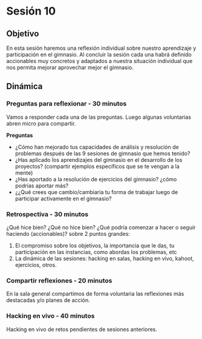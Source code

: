 # Sesión 10

## Objetivo

En esta sesión haremos una reflexión individual sobre nuestro aprendizaje y
participación en el gimnasio. Al concluir la sesión cada una habrá definido
accionables muy concretos y adaptados a nuestra situación individual que nos
permita mejorar aprovechar mejor el gimnasio.

## Dinámica

### Preguntas para reflexionar - 30 minutos

Vamos a responder cada una de las preguntas. Luego algunas voluntarias
 abren micro para compartir.

__Preguntas__

* ¿Cómo han mejorado tus capacidades de análisis y resolución de problemas
después de las 9 sesiones de gimnasio que hemos tenido?
* ¿Has aplicado los aprendizajes del gimnasio en el desarrollo de los
proyectos? (compartir ejemplos específicos que se te vengan a la mente)
* ¿Has aportado a la resolución de ejercicios del gimnasio? ¿cómo podrías aportar más?
* ¿¿Qué crees que cambio/cambiaria tu forma de trabajar luego de participar activamente en el gimnasio?

### Retrospectiva - 30 minutos

¿Qué hice bien? ¿Qué no hice bien? ¿Qué podría comenzar a hacer o
seguir haciendo (accionables)? sobre 2 puntos grandes:

1. El compromiso sobre los objetivos, la importancia que le das, tu participación
   en las instancias, como abordas los problemas, etc
2. La dinámica de las sesiones: hacking en salas, hacking en vivo, kahoot,
   ejercicios, otros.

### Compartir reflexiones - 20 minutos

En la sala general compartimos de forma voluntaria las reflexiones
más destacadas y/o planes de acción.

### Hacking en vivo - 40 minutos

Hacking en vivo de retos pendientes de sesiones anteriores.